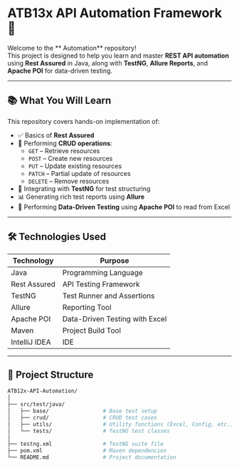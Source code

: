# ATB13x API Automation Framework 🚀

Welcome to the ** Automation** repository!  
This project is designed to help you learn and master **REST API automation** using **Rest Assured** in Java, along with **TestNG**, **Allure Reports**, and **Apache POI** for data-driven testing.

---

## 📚 What You Will Learn

This repository covers hands-on implementation of:

- ✅ Basics of **Rest Assured**
- 📡 Performing **CRUD operations**:
    - `GET` – Retrieve resources
    - `POST` – Create new resources
    - `PUT` – Update existing resources
    - `PATCH` – Partial update of resources
    - `DELETE` – Remove resources
- 🧪 Integrating with **TestNG** for test structuring
- 📊 Generating rich test reports using **Allure**
- 📂 Performing **Data-Driven Testing** using **Apache POI** to read from Excel

---

## 🛠️ Technologies Used

| Technology     | Purpose                        |
|----------------|--------------------------------|
| Java           | Programming Language           |
| Rest Assured   | API Testing Framework          |
| TestNG         | Test Runner and Assertions     |
| Allure         | Reporting Tool                 |
| Apache POI     | Data-Driven Testing with Excel |
| Maven          | Project Build Tool             |
| IntelliJ IDEA  | IDE                            |

---

## 📁 Project Structure

```bash
ATB12x-API-Automation/
│
├── src/test/java/
│   ├── base/                 # Base test setup
│   ├── crud/                 # CRUD test cases
│   ├── utils/                # Utility functions (Excel, Config, etc.)
│   └── tests/                # TestNG test classes
│
├── testng.xml                # TestNG suite file
├── pom.xml                   # Maven dependencies
└── README.md                 # Project documentation